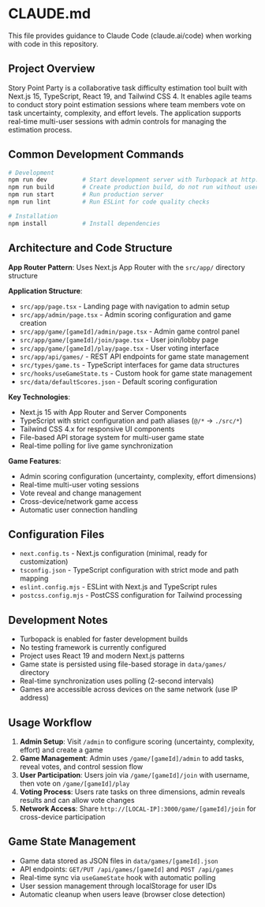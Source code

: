 # CLAUDE.md

This file provides guidance to Claude Code (claude.ai/code) when working with code in this repository.

## Project Overview

Story Point Party is a collaborative task difficulty estimation tool built with Next.js 15, TypeScript, React 19, and Tailwind CSS 4. It enables agile teams to conduct story point estimation sessions where team members vote on task uncertainty, complexity, and effort levels. The application supports real-time multi-user sessions with admin controls for managing the estimation process.

## Common Development Commands

```bash
# Development
npm run dev          # Start development server with Turbopack at http://localhost:3000
npm run build        # Create production build, do not run without user ask since it may break the dev server runtime
npm run start        # Run production server
npm run lint         # Run ESLint for code quality checks

# Installation
npm install          # Install dependencies
```

## Architecture and Code Structure

**App Router Pattern**: Uses Next.js App Router with the `src/app/` directory structure

**Application Structure**:

- `src/app/page.tsx` - Landing page with navigation to admin setup
- `src/app/admin/page.tsx` - Admin scoring configuration and game creation
- `src/app/game/[gameId]/admin/page.tsx` - Admin game control panel
- `src/app/game/[gameId]/join/page.tsx` - User join/lobby page
- `src/app/game/[gameId]/play/page.tsx` - User voting interface
- `src/app/api/games/` - REST API endpoints for game state management
- `src/types/game.ts` - TypeScript interfaces for game data structures
- `src/hooks/useGameState.ts` - Custom hook for game state management
- `src/data/defaultScores.json` - Default scoring configuration

**Key Technologies**:

- Next.js 15 with App Router and Server Components
- TypeScript with strict configuration and path aliases (`@/*` → `./src/*`)
- Tailwind CSS 4.x for responsive UI components
- File-based API storage system for multi-user game state
- Real-time polling for live game synchronization

**Game Features**:

- Admin scoring configuration (uncertainty, complexity, effort dimensions)
- Real-time multi-user voting sessions
- Vote reveal and change management
- Cross-device/network game access
- Automatic user connection handling

## Configuration Files

- `next.config.ts` - Next.js configuration (minimal, ready for customization)
- `tsconfig.json` - TypeScript configuration with strict mode and path mapping
- `eslint.config.mjs` - ESLint with Next.js and TypeScript rules
- `postcss.config.mjs` - PostCSS configuration for Tailwind processing

## Development Notes

- Turbopack is enabled for faster development builds
- No testing framework is currently configured
- Project uses React 19 and modern Next.js patterns
- Game state is persisted using file-based storage in `data/games/` directory
- Real-time synchronization uses polling (2-second intervals)
- Games are accessible across devices on the same network (use IP address)

## Usage Workflow

1. **Admin Setup**: Visit `/admin` to configure scoring (uncertainty, complexity, effort) and create a game
2. **Game Management**: Admin uses `/game/[gameId]/admin` to add tasks, reveal votes, and control session flow
3. **User Participation**: Users join via `/game/[gameId]/join` with username, then vote on `/game/[gameId]/play`
4. **Voting Process**: Users rate tasks on three dimensions, admin reveals results and can allow vote changes
5. **Network Access**: Share `http://[LOCAL-IP]:3000/game/[gameId]/join` for cross-device participation

## Game State Management

- Game data stored as JSON files in `data/games/[gameId].json`
- API endpoints: `GET/PUT /api/games/[gameId]` and `POST /api/games`
- Real-time sync via `useGameState` hook with automatic polling
- User session management through localStorage for user IDs
- Automatic cleanup when users leave (browser close detection)
